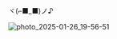 ヾ(⌐■_■)ノ♪

![photo_2025-01-26_19-56-51](https://github.com/user-attachments/assets/799de32d-bd02-46fc-b291-e194682be44d)
